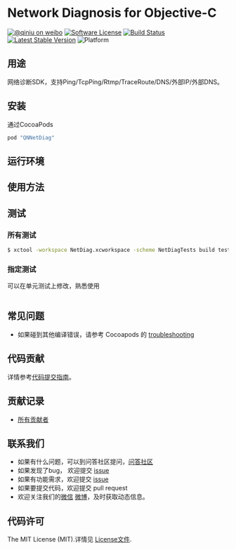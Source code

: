 # Network Diagnosis for Objective-C

[![@qiniu on weibo](http://img.shields.io/badge/weibo-%40qiniutek-blue.svg)](http://weibo.com/qiniutek)
[![Software License](https://img.shields.io/badge/license-MIT-brightgreen.svg)](LICENSE.md)
[![Build Status](https://travis-ci.org/qiniu/iOS-netdiag.svg?branch=master)](https://travis-ci.org/qiniu/iOS-netdiag)
[![Latest Stable Version](http://img.shields.io/cocoapods/v/QNNetDiag.svg)](https://github.com/qiniu/iOS-netdiag/releases)
![Platform](http://img.shields.io/cocoapods/p/QNNetDiag.svg)

## 用途

网络诊断SDK，支持Ping/TcpPing/Rtmp/TraceRoute/DNS/外部IP/外部DNS。

## 安装

通过CocoaPods

```ruby
pod "QNNetDiag"
```

## 运行环境


## 使用方法


## 测试


### 所有测试

``` bash
$ xctool -workspace NetDiag.xcworkspace -scheme NetDiagTests build test -sdk iphonesimulator
```

### 指定测试

可以在单元测试上修改，熟悉使用

``` bash
```

## 常见问题

- 如果碰到其他编译错误，请参考 Cocoapods 的 [troubleshooting](http://guides.cocoapods.org/using/troubleshooting.html)

## 代码贡献

详情参考[代码提交指南](https://github.com/qiniu/iOS-netdiag/blob/master/CONTRIBUTING.md)。

## 贡献记录

- [所有贡献者](https://github.com/qiniu/iOS-netdiag/contributors)

## 联系我们

- 如果有什么问题，可以到问答社区提问，[问答社区](http://qiniu.segmentfault.com/)
- 如果发现了bug， 欢迎提交 [issue](https://github.com/qiniu/iOS-netdiag/issues)
- 如果有功能需求，欢迎提交 [issue](https://github.com/qiniu/iOS-netdiag/issues)
- 如果要提交代码，欢迎提交 pull request
- 欢迎关注我们的[微信](http://www.qiniu.com/#weixin) [微博](http://weibo.com/qiniutek)，及时获取动态信息。

## 代码许可

The MIT License (MIT).详情见 [License文件](https://github.com/qiniu/iOS-netdiag/blob/master/LICENSE).
